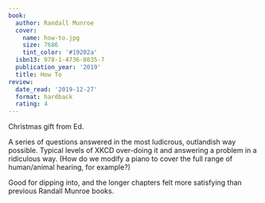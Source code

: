 ```yaml
---
book:
  author: Randall Munroe
  cover:
    name: how-to.jpg
    size: 7686
    tint_color: '#19202a'
  isbn13: 978-1-4736-8035-7
  publication_year: '2019'
  title: How To
review:
  date_read: '2019-12-27'
  format: hardback
  rating: 4
---
```


Christmas gift from Ed.

A series of questions answered in the most ludicrous, outlandish way possible. Typical levels of XKCD over-doing it and answering a problem in a ridiculous way. (How do we modify a piano to cover the full range of human/animal hearing, for example?)

Good for dipping into, and the longer chapters felt more satisfying than previous Randall Munroe books.